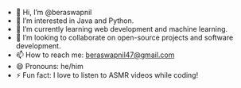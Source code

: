 - 👋 Hi, I’m @beraswapnil
- 👀 I’m interested in Java and Python.
- 🌱 I’m currently learning web development and machine learning.
- 💞️ I’m looking to collaborate on open-source projects and software development.
- 📫 How to reach me: beraswapnil47@gmail.com
- 😄 Pronouns: he/him
- ⚡ Fun fact: I love to listen to ASMR videos while coding!
